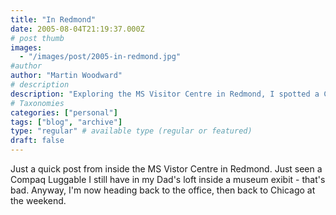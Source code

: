 ```yaml
---
title: "In Redmond"
date: 2005-08-04T21:19:37.000Z
# post thumb
images:
  - "/images/post/2005-in-redmond.jpg"
#author
author: "Martin Woodward"
# description
description: "Exploring the MS Visitor Centre in Redmond, I spotted a Compaq Luggable reminiscent of my dad's loft; now off to the office before heading to Chicago."
# Taxonomies
categories: ["personal"]
tags: ["blog", "archive"]
type: "regular" # available type (regular or featured)
draft: false
---
```

Just a quick post from inside the MS Vistor Centre in Redmond.  Just seen a Compaq Luggable I still have in my Dad's loft inside a museum exibit - that's bad.  Anyway, I'm now heading back to the office, then back to Chicago at the weekend.